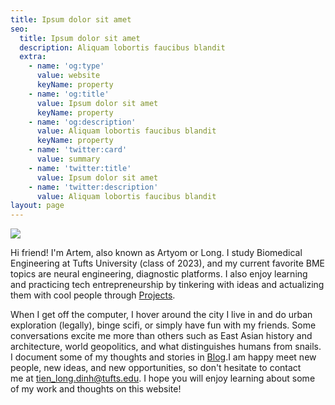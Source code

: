 ```yaml
---
title: Ipsum dolor sit amet
seo:
  title: Ipsum dolor sit amet
  description: Aliquam lobortis faucibus blandit
  extra:
    - name: 'og:type'
      value: website
      keyName: property
    - name: 'og:title'
      value: Ipsum dolor sit amet
      keyName: property
    - name: 'og:description'
      value: Aliquam lobortis faucibus blandit
      keyName: property
    - name: 'twitter:card'
      value: summary
    - name: 'twitter:title'
      value: Ipsum dolor sit amet
    - name: 'twitter:description'
      value: Aliquam lobortis faucibus blandit
layout: page
---
```

![](/\_static/app-assets/IMG\_5668.jpg)

Hi friend! I'm Artem, also known as Artyom or Long. I study Biomedical Engineering at Tufts University (class of 2023), and my current favorite BME topics are neural engineering, diagnostic platforms. I also enjoy learning and practicing tech entrepreneurship by tinkering with ideas and actualizing them with cool people through [Projects](#).

When I get off the computer, I hover around the city I live in and do urban exploration (legally), binge scifi, or simply have fun with my friends. Some conversations excite me more than others such as East Asian history and architecture, world geopolitics, and what distinguishes humans from snails. I document some of my thoughts and stories in [Blog](#).I am happy meet new people, new ideas, and new opportunities, so don't hesitate to contact me at <tien_long.dinh@tufts.edu>. I hope you will enjoy learning about some of my work and thoughts on this website!
